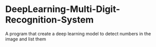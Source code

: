 # DeepLearning-Multi-Digit-Recognition-System
A program that create a deep learning model to detect numbers in the image and list them
